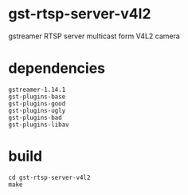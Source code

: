 # gst-rtsp-server-v4l2
gstreamer RTSP server multicast form V4L2 camera

# dependencies
```
gstreamer-1.14.1 
gst-plugins-base
gst-plugins-good
gst-plugins-ugly
gst-plugins-bad
gst-plugins-libav
```

# build
```
cd gst-rtsp-server-v4l2
make
```

